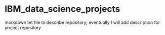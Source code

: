 # IBM_data_science_projects
markdown tet file to describe repository; eventually I will add description for project repository

